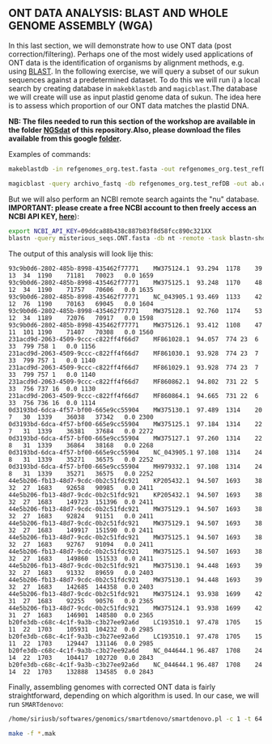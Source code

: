 ## ONT DATA ANALYSIS: BLAST AND WHOLE GENOME ASSEMBLY (WGA)

In this last section, we will demonstrate how to use ONT data (post correction/filtering). Perhaps one of the most widely used applications of ONT data is the identification of organisms by alignment methods, e.g. using [BLAST](https://www.ncbi.nlm.nih.gov/books/NBK279690/). In the following exercise, we will query a subset of our sukun sequences against a predetermined dataset. To do this we will run i) a local search by creating database in `makebklastdb` and `magicblast`.The database we will create will use as input plastid genome data of sukun. The idea here is to assess which proportion of our ONT data matches the plastid DNA. 

**NB: The files needed to run this section of the workshop are available in the folder [NGSdat](https://github.com/siriusb-nox/Taller-Oxford-Nanopore-Dec-2022/tree/main/NGSdat) of this repository.Also, please download the files available from this google [folder](https://drive.google.com/drive/folders/1zTgYw0CjRzhMqDqoMHpDEdq21G8P1ARv?usp=share_link).**

Examples of commands:

```bash
makeblastdb -in refgenomes_org.test.fasta -out refgenomes_org.test_refDB -parse_seqids -dbtype nucl

magicblast -query archivo_fastq -db refgenomes_org.test_refDB -out ab.out -outfmt tabular -no_unaligned -infmt fastq
```

But we will also perform an NCBI remote search againts the "nu" database. **IMPORTANT: please create a free NCBI account to then freely access an NCBI API KEY, [here](https://account.ncbi.nlm.nih.gov/?back_url=https%3A%2F%2Fwww.ncbi.nlm.nih.gov%2F)**):

```bash
export NCBI_API_KEY=09ddca88b438c887b83f8d58fcc890c321XX
blastn -query misterious_seqs.ONT.fasta -db nt -remote -task blastn-short -evalue 0.01 -entrez_query "Asparagales [organism]" -outfmt 6 -out blast_result_misteriousplant.table -max_target_seqs 10 -max_hsps 5
```

The output of this analysis will look lije this:

```
93c9b0d6-2802-485b-8998-435462f77771	MW375124.1	93.294	1178	39	13	34	1190	71181	70023	0.0	1659
93c9b0d6-2802-485b-8998-435462f77771	MW375125.1	93.248	1170	48	12	34	1190	71757	70606	0.0	1635
93c9b0d6-2802-485b-8998-435462f77771	NC_043905.1	93.469	1133	42	12	76	1190	70163	69045	0.0	1604
93c9b0d6-2802-485b-8998-435462f77771	MW375128.1	92.760	1174	53	12	34	1189	72076	70917	0.0	1598
93c9b0d6-2802-485b-8998-435462f77771	MW375126.1	93.412	1108	47	11	101	1190	71407	70308	0.0	1560
231acd9d-2063-4509-9ccc-c822ff4f66d7	MF861028.1	94.057	774	23	6	33	799	758	1	0.0	1156
231acd9d-2063-4509-9ccc-c822ff4f66d7	MF861030.1	93.928	774	23	7	33	799	757	1	0.0	1140
231acd9d-2063-4509-9ccc-c822ff4f66d7	MF861029.1	93.928	774	23	7	33	799	757	1	0.0	1140
231acd9d-2063-4509-9ccc-c822ff4f66d7	MF860862.1	94.802	731	22	5	33	756	737	16	0.0	1130
231acd9d-2063-4509-9ccc-c822ff4f66d7	MF860864.1	94.665	731	22	6	33	756	736	16	0.0	1114
0d3193bd-6dca-4f57-bf00-665e9cc55904	MW375130.1	97.489	1314	20	7	30	1339	36038	37342	0.0	2300
0d3193bd-6dca-4f57-bf00-665e9cc55904	MW375125.1	97.184	1314	22	7	31	1339	36381	37684	0.0	2272
0d3193bd-6dca-4f57-bf00-665e9cc55904	MW375127.1	97.260	1314	22	8	31	1339	36864	38168	0.0	2268
0d3193bd-6dca-4f57-bf00-665e9cc55904	NC_043905.1	97.108	1314	24	8	31	1339	35271	36575	0.0	2252
0d3193bd-6dca-4f57-bf00-665e9cc55904	MH979332.1	97.108	1314	24	8	31	1339	35271	36575	0.0	2252
44e5b206-fb13-48d7-9cdc-0b2c51fdc921	KP205432.1	94.507	1693	38	32	27	1683	92658	90985	0.0	2411
44e5b206-fb13-48d7-9cdc-0b2c51fdc921	KP205432.1	94.507	1693	38	32	27	1683	149723	151396	0.0	2411
44e5b206-fb13-48d7-9cdc-0b2c51fdc921	MW375129.1	94.507	1693	38	32	27	1683	92824	91151	0.0	2411
44e5b206-fb13-48d7-9cdc-0b2c51fdc921	MW375129.1	94.507	1693	38	32	27	1683	149917	151590	0.0	2411
44e5b206-fb13-48d7-9cdc-0b2c51fdc921	MW375125.1	94.507	1693	38	32	27	1683	92767	91094	0.0	2411
44e5b206-fb13-48d7-9cdc-0b2c51fdc921	MW375125.1	94.507	1693	38	32	27	1683	149860	151533	0.0	2411
44e5b206-fb13-48d7-9cdc-0b2c51fdc921	MW375130.1	94.448	1693	39	32	27	1683	91332	89659	0.0	2403
44e5b206-fb13-48d7-9cdc-0b2c51fdc921	MW375130.1	94.448	1693	39	32	27	1683	142685	144358	0.0	2403
44e5b206-fb13-48d7-9cdc-0b2c51fdc921	MW375124.1	93.938	1699	42	31	27	1683	92255	90576	0.0	2365
44e5b206-fb13-48d7-9cdc-0b2c51fdc921	MW375124.1	93.938	1699	42	31	27	1683	146901	148580	0.0	2365
b20fe3db-c68c-4c1f-9a3b-c3b27ee92a6d	LC193510.1	97.478	1705	15	11	22	1703	105931	104232	0.0	2985
b20fe3db-c68c-4c1f-9a3b-c3b27ee92a6d	LC193510.1	97.478	1705	15	11	22	1703	129447	131146	0.0	2985
b20fe3db-c68c-4c1f-9a3b-c3b27ee92a6d	NC_044644.1	96.487	1708	24	14	22	1703	104417	102720	0.0	2843
b20fe3db-c68c-4c1f-9a3b-c3b27ee92a6d	NC_044644.1	96.487	1708	24	14	22	1703	132888	134585	0.0	2843
```

Finally, assembling genomes with corrected ONT data is fairly straightforward, depending on which algorithm is used. In our case, we will run `SMARTdenovo`:

```bash
/home/siriusb/softwares/genomics/smartdenovo/smartdenovo.pl -c 1 -t 64 -p prefijo_output /directorio/archivos/fastq.fastq > prefijo_output.mak

make -f *.mak
```

